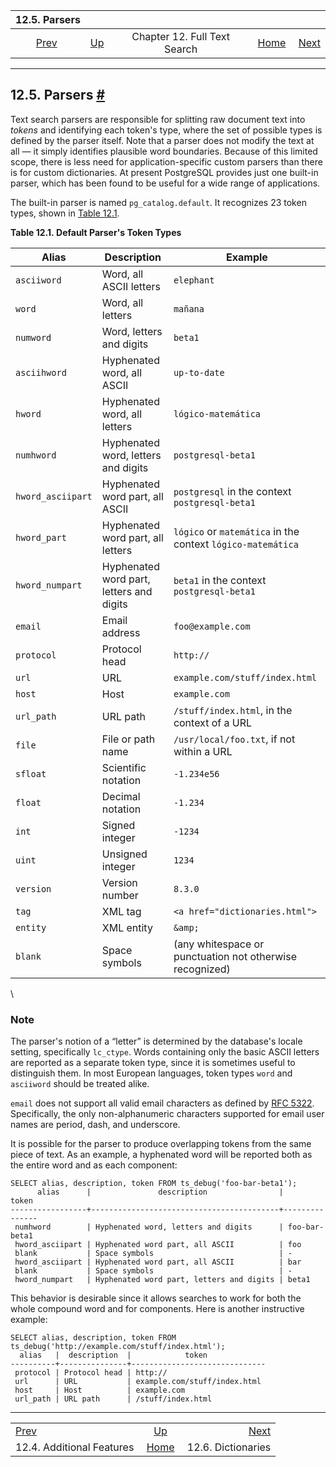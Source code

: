 <!--?xml version="1.0" encoding="UTF-8" standalone="no"?-->

|                         12.5. Parsers                         |                                                      |                              |                                                       |                                                            |
| :-----------------------------------------------------------: | :--------------------------------------------------- | :--------------------------: | ----------------------------------------------------: | ---------------------------------------------------------: |
| [Prev](textsearch-features.html "12.4. Additional Features")  | [Up](textsearch.html "Chapter 12. Full Text Search") | Chapter 12. Full Text Search | [Home](index.html "PostgreSQL 17devel Documentation") |  [Next](textsearch-dictionaries.html "12.6. Dictionaries") |

***

## 12.5. Parsers [#](#TEXTSEARCH-PARSERS)

Text search parsers are responsible for splitting raw document text into *tokens* and identifying each token's type, where the set of possible types is defined by the parser itself. Note that a parser does not modify the text at all — it simply identifies plausible word boundaries. Because of this limited scope, there is less need for application-specific custom parsers than there is for custom dictionaries. At present PostgreSQL provides just one built-in parser, which has been found to be useful for a wide range of applications.

The built-in parser is named `pg_catalog.default`. It recognizes 23 token types, shown in [Table 12.1](textsearch-parsers.html#TEXTSEARCH-DEFAULT-PARSER "Table 12.1. Default Parser's Token Types").

**Table 12.1. Default Parser's Token Types**

| Alias             | Description                              | Example                                                     |
| ----------------- | ---------------------------------------- | ----------------------------------------------------------- |
| `asciiword`       | Word, all ASCII letters                  | `elephant`                                                  |
| `word`            | Word, all letters                        | `mañana`                                                    |
| `numword`         | Word, letters and digits                 | `beta1`                                                     |
| `asciihword`      | Hyphenated word, all ASCII               | `up-to-date`                                                |
| `hword`           | Hyphenated word, all letters             | `lógico-matemática`                                         |
| `numhword`        | Hyphenated word, letters and digits      | `postgresql-beta1`                                          |
| `hword_asciipart` | Hyphenated word part, all ASCII          | `postgresql` in the context `postgresql-beta1`              |
| `hword_part`      | Hyphenated word part, all letters        | `lógico` or `matemática` in the context `lógico-matemática` |
| `hword_numpart`   | Hyphenated word part, letters and digits | `beta1` in the context `postgresql-beta1`                   |
| `email`           | Email address                            | `foo@example.com`                                           |
| `protocol`        | Protocol head                            | `http://`                                                   |
| `url`             | URL                                      | `example.com/stuff/index.html`                              |
| `host`            | Host                                     | `example.com`                                               |
| `url_path`        | URL path                                 | `/stuff/index.html`, in the context of a URL                |
| `file`            | File or path name                        | `/usr/local/foo.txt`, if not within a URL                   |
| `sfloat`          | Scientific notation                      | `-1.234e56`                                                 |
| `float`           | Decimal notation                         | `-1.234`                                                    |
| `int`             | Signed integer                           | `-1234`                                                     |
| `uint`            | Unsigned integer                         | `1234`                                                      |
| `version`         | Version number                           | `8.3.0`                                                     |
| `tag`             | XML tag                                  | `<a href="dictionaries.html">`                              |
| `entity`          | XML entity                               | `&amp;`                                                     |
| `blank`           | Space symbols                            | (any whitespace or punctuation not otherwise recognized)    |

\


### Note

The parser's notion of a “letter” is determined by the database's locale setting, specifically `lc_ctype`. Words containing only the basic ASCII letters are reported as a separate token type, since it is sometimes useful to distinguish them. In most European languages, token types `word` and `asciiword` should be treated alike.

`email` does not support all valid email characters as defined by [RFC 5322](https://tools.ietf.org/html/rfc5322). Specifically, the only non-alphanumeric characters supported for email user names are period, dash, and underscore.

It is possible for the parser to produce overlapping tokens from the same piece of text. As an example, a hyphenated word will be reported both as the entire word and as each component:

    SELECT alias, description, token FROM ts_debug('foo-bar-beta1');
          alias      |               description                |     token
    -----------------+------------------------------------------+---------------
     numhword        | Hyphenated word, letters and digits      | foo-bar-beta1
     hword_asciipart | Hyphenated word part, all ASCII          | foo
     blank           | Space symbols                            | -
     hword_asciipart | Hyphenated word part, all ASCII          | bar
     blank           | Space symbols                            | -
     hword_numpart   | Hyphenated word part, letters and digits | beta1

This behavior is desirable since it allows searches to work for both the whole compound word and for components. Here is another instructive example:

    SELECT alias, description, token FROM ts_debug('http://example.com/stuff/index.html');
      alias   |  description  |            token
    ----------+---------------+------------------------------
     protocol | Protocol head | http://
     url      | URL           | example.com/stuff/index.html
     host     | Host          | example.com
     url_path | URL path      | /stuff/index.html

***

|                                                               |                                                       |                                                            |
| :------------------------------------------------------------ | :---------------------------------------------------: | ---------------------------------------------------------: |
| [Prev](textsearch-features.html "12.4. Additional Features")  |  [Up](textsearch.html "Chapter 12. Full Text Search") |  [Next](textsearch-dictionaries.html "12.6. Dictionaries") |
| 12.4. Additional Features                                     | [Home](index.html "PostgreSQL 17devel Documentation") |                                         12.6. Dictionaries |
